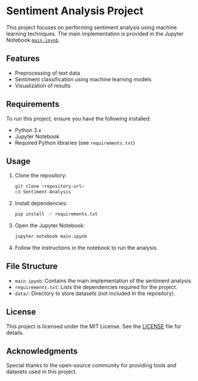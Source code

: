 # Sentiment Analysis Project

This project focuses on performing sentiment analysis using machine learning techniques. The main implementation is provided in the Jupyter Notebook [`main.ipynb`](./main.ipynb).

## Features
- Preprocessing of text data
- Sentiment classification using machine learning models
- Visualization of results

## Requirements
To run this project, ensure you have the following installed:
- Python 3.x
- Jupyter Notebook
- Required Python libraries (see `requirements.txt`)

## Usage
1. Clone the repository:
    ```bash
    git clone <repository-url>
    cd Sentiment-Analysis
    ```
2. Install dependencies:
    ```bash
    pip install -r requirements.txt
    ```
3. Open the Jupyter Notebook:
    ```bash
    jupyter notebook main.ipynb
    ```
4. Follow the instructions in the notebook to run the analysis.

## File Structure
- `main.ipynb`: Contains the main implementation of the sentiment analysis.
- `requirements.txt`: Lists the dependencies required for the project.
- `data/`: Directory to store datasets (not included in the repository).

## License
This project is licensed under the MIT License. See the [LICENSE](./LICENSE) file for details.

## Acknowledgments
Special thanks to the open-source community for providing tools and datasets used in this project.
